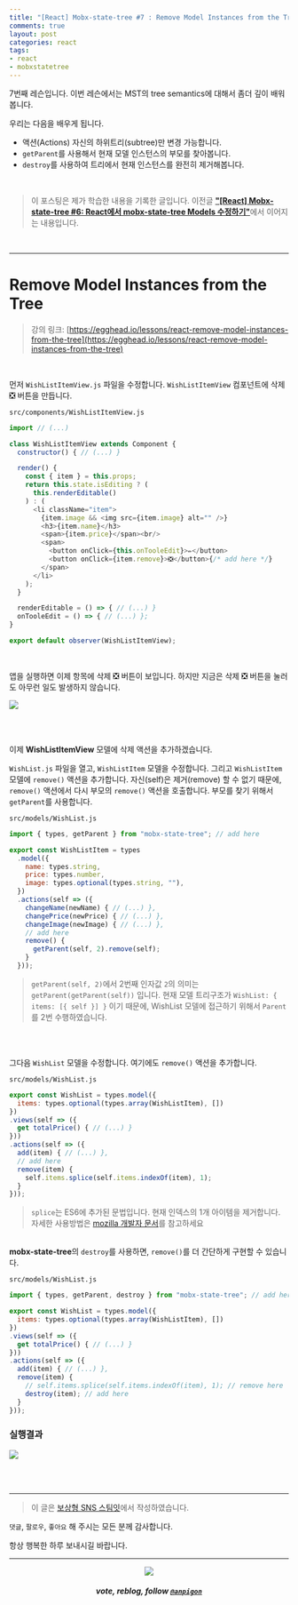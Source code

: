 ```yaml
---
title: "[React] Mobx-state-tree #7 : Remove Model Instances from the Tree"
comments: true
layout: post
categories: react
tags:
- react
- mobxstatetree
---
```


7번째 레슨입니다. 이번 레슨에서는 MST의 tree semantics에 대해서 좀더 깊이 배워봅니다.

우리는 다음을 배우게 됩니다.

*  액션(Actions) 자신의 하위트리(subtree)만 변경 가능합니다.
* `getParent`를 사용해서 현재 모델 인스턴스의 부모를 찾아봅니다.
* `destroy`를 사용하여 트리에서 현재 인스턴스를 완전히 제거해봅니다.

<br>

> 이 포스팅은 제가 학습한 내용을 기록한 글입니다. 이전글 [**"\[React\] Mobx-state-tree #6: React에서 mobx-state-tree Models 수정하기"**](/react/2019/08/25/manage-application-state-with-mobx-state-tree-6/)에서 이어지는 내용입니다.

<br>

***

# Remove Model Instances from the Tree

> 강의 링크: [https://egghead.io/lessons/react-remove-model-instances-from-the-tree](https://egghead.io/lessons/react-remove-model-instances-from-the-tree)

<br>

먼저 `WishListItemView.js` 파일을 수정합니다. `WishListItemView` 컴포넌트에 삭제 ❎ 버튼을 만듭니다.

`src/components/WishListItemView.js`

```js
import // (...)

class WishListItemView extends Component {
  constructor() { // (...) }

  render() {
    const { item } = this.props;
    return this.state.isEditing ? (
      this.renderEditable()
    ) : (
      <li className="item">
        {item.image && <img src={item.image} alt="" />}
        <h3>{item.name}</h3>
        <span>{item.price}</span><br/>
        <span>
          <button onClick={this.onTooleEdit}>✏️</button>
          <button onClick={item.remove}>❎</button>{/* add here */}
        </span>
      </li>
    );
  }

  renderEditable = () => { // (...) }
  onTooleEdit = () => { // (...) };
}

export default observer(WishListItemView);
```

<br>

앱을 실행하면 이제 항목에 삭제 ❎ 버튼이 보입니다. 하지만 지금은 삭제 ❎ 버튼을 눌러도 아무런 일도 발생하지 않습니다.

![](https://files.steempeak.com/file/steempeak/anpigon/euLD7P39-E18489E185B3E1848FE185B3E18485E185B5E186ABE18489E185A3E186BA202019-08-242020.33.33.png)


<br>
<br>

이제 **WishListItemView** 모델에 삭제 액션을 추가하겠습니다.

`WishList.js` 파일을 열고, `WishListItem` 모델을 수정합니다. 그리고 `WishListItem` 모델에 `remove()` 액션을 추가합니다. 자신(self)은 제거(remove) 할 수 없기 때문에, `remove()` 액션에서 다시 부모의 `remove()` 액션을 호출합니다. 부모를 찾기 위해서 `getParent`를 사용합니다.

`src/models/WishList.js`

```js
import { types, getParent } from "mobx-state-tree"; // add here

export const WishListItem = types
  .model({
    name: types.string,
    price: types.number,
    image: types.optional(types.string, ""),
  })
  .actions(self => ({
    changeName(newName) { // (...) },
    changePrice(newPrice) { // (...) },
    changeImage(newImage) { // (...) },
    // add here
    remove() {
      getParent(self, 2).remove(self); 
    }
  }));
```
> `getParent(self, 2)`에서 2번째 인자값 `2`의 의미는 `getParent(getParent(self))` 입니다.  현재 모델 트리구조가 `WishList: { items: [{ self }] }` 이기 때문에, WishList 모델에 접근하기 위해서 `Parent`를 2번 수행하였습니다.

<br>
<br>

그다음 `WishList` 모델을 수정합니다. 여기에도 `remove()` 액션을 추가합니다.

`src/models/WishList.js`

```js
export const WishList = types.model({
  items: types.optional(types.array(WishListItem), [])
})
.views(self => ({
  get totalPrice() { // (...) }
}))
.actions(self => ({
  add(item) { // (...) },
  // add here
  remove(item) {
    self.items.splice(self.items.indexOf(item), 1); 
  }
}));
```
> `splice`는 ES6에 추가된 문법입니다. 현재 인덱스의 1개 아이템을 제거합니다. 자세한 사용방법은 [mozilla 개발자 문서](https://developer.mozilla.org/ko/docs/Web/JavaScript/Reference/Global_Objects/Array/splice)를 참고하세요

<br> **mobx-state-tree**의 `destroy`를 사용하면, `remove()`를 더 간단하게 구현할 수 있습니다.

`src/models/WishList.js`

```js
import { types, getParent, destroy } from "mobx-state-tree"; // add here

export const WishList = types.model({
  items: types.optional(types.array(WishListItem), [])
})
.views(self => ({
  get totalPrice() { // (...) }
}))
.actions(self => ({
  add(item) { // (...) },
  remove(item) {
    // self.items.splice(self.items.indexOf(item), 1); // remove here
    destroy(item); // add here
  }
}));
```

### 실행결과
![](https://files.steempeak.com/file/steempeak/anpigon/yzhdzwBl-2019-08-242020-59-51.2019-08-242021_00_21.gif)

<br>
<br>

***

> 이 글은 [보상형 SNS 스팀잇](https://steemit.com/@anpigon)에서 작성하였습니다.

`댓글`, `팔로우`, `좋아요` 해 주시는 모든 분께 감사합니다.

항상 행복한 하루 보내시길 바랍니다.

***

<center><img src='https://steemitimages.com/400x0/https://cdn.steemitimages.com/DQmQmWhMN6zNrLmKJRKhvSScEgWZmpb8zCeE2Gray1krbv6/BC054B6E-6F73-46D0-88E4-C88EB8167037.jpeg'><h5>vote, reblog, follow <code><a href='https://steemit.com/@anpigon'>@anpigon</a></code></h5></center>

<br>